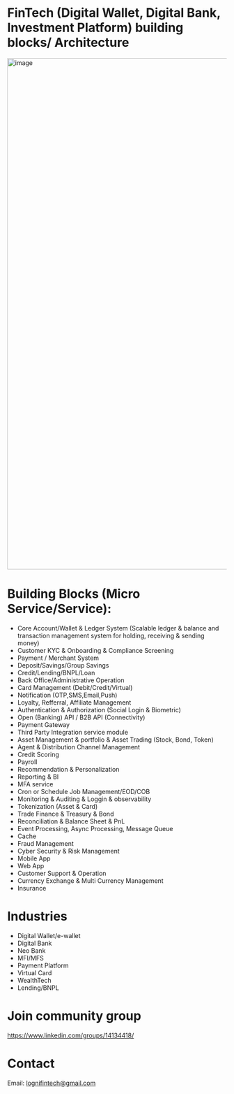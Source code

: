 # FinTech (Digital Wallet, Digital Bank, Investment Platform) building blocks/ Architecture
<img width="1170" alt="image" src="https://github.com/LogNi-FinTech/loofi-architecture/assets/4682274/416ad740-336e-411d-a6aa-1da6d690b9ef">


# Building Blocks (Micro Service/Service): 
- Core Account/Wallet & Ledger System (Scalable ledger & balance and transaction management system for holding, receiving & sending money)
- Customer KYC & Onboarding & Compliance Screening
- Payment / Merchant System
- Deposit/Savings/Group Savings
- Credit/Lending/BNPL/Loan
- Back Office/Administrative Operation
- Card Management (Debit/Credit/Virtual)
- Notification (OTP,SMS,Email,Push)
- Loyalty, Refferral, Affiliate Management
- Authentication & Authorization (Social Login & Biometric)
- Open (Banking) API / B2B API (Connectivity)
- Payment Gateway 
- Third Party Integration service module
- Asset Management & portfolio & Asset Trading (Stock, Bond, Token)
- Agent & Distribution Channel Management
- Credit Scoring
- Payroll
- Recommendation & Personalization
- Reporting & BI
- MFA service
- Cron or Schedule Job Management/EOD/COB
- Monitoring & Auditing & Loggin & observability
- Tokenization (Asset & Card)
- Trade Finance & Treasury & Bond
- Reconciliation & Balance Sheet & PnL
- Event Processing, Async Processing, Message Queue
- Cache 
- Fraud Management
- Cyber Security & Risk Management
- Mobile App
- Web App
- Customer Support & Operation
- Currency Exchange & Multi Currency Management
- Insurance


# Industries
- Digital Wallet/e-wallet
- Digital Bank
- Neo Bank
- MFI/MFS
- Payment Platform
- Virtual Card
- WealthTech
- Lending/BNPL

# Join community group
https://www.linkedin.com/groups/14134418/
# Contact
Email: lognifintech@gmail.com

